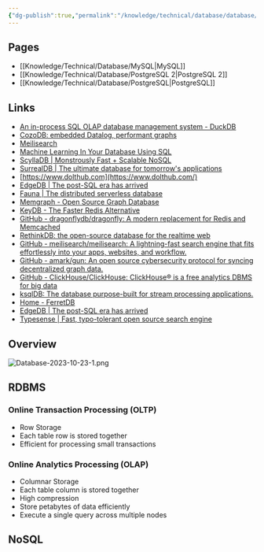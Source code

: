 ```yaml
---
{"dg-publish":true,"permalink":"/knowledge/technical/database/database/","dgPassFrontmatter":true}
---
```


## Pages

- [[Knowledge/Technical/Database/MySQL\|MySQL]]
- [[Knowledge/Technical/Database/PostgreSQL 2\|PostgreSQL 2]]
- [[Knowledge/Technical/Database/PostgreSQL\|PostgreSQL]]


## Links
- [An in-process SQL OLAP database management system - DuckDB](https://duckdb.org/)
- [CozoDB: embedded Datalog, performant graphs](https://www.cozodb.org/)
- [Meilisearch](https://www.meilisearch.com/)
- [Machine Learning In Your Database Using SQL](https://mindsdb.com/)
- [ScyllaDB | Monstrously Fast + Scalable NoSQL](https://www.scylladb.com/)
- [SurrealDB | The ultimate database for tomorrow's applications](https://surrealdb.com/)
- [https://www.dolthub.com](https://www.dolthub.com/)
- [EdgeDB | The post-SQL era has arrived](https://www.edgedb.com/)
- [Fauna | The distributed serverless database](https://fauna.com/)
- [Memgraph - Open Source Graph Database](https://memgraph.com/)
- [KeyDB - The Faster Redis Alternative](https://docs.keydb.dev/)
- [GitHub - dragonflydb/dragonfly: A modern replacement for Redis and Memcached](https://github.com/dragonflydb/dragonfly)
- [RethinkDB: the open-source database for the realtime web](https://rethinkdb.com/)
- [GitHub - meilisearch/meilisearch: A lightning-fast search engine that fits effortlessly into your apps, websites, and workflow.](https://github.com/meilisearch/meilisearch)
- [GitHub - amark/gun: An open source cybersecurity protocol for syncing decentralized graph data.](https://github.com/amark/gun)
- [GitHub - ClickHouse/ClickHouse: ClickHouse® is a free analytics DBMS for big data](https://github.com/ClickHouse/ClickHouse)
- [ksqlDB: The database purpose-built for stream processing applications.](https://ksqldb.io/)
- [Home - FerretDB](https://www.ferretdb.io/)
- [EdgeDB | The post-SQL era has arrived](https://www.edgedb.com/)
- [Typesense | Fast, typo-tolerant open source search engine](https://typesense.org/)
## Overview
![Database-2023-10-23-1.png](/img/user/Attachments/Database-2023-10-23-1.png)
## RDBMS
### Online Transaction Processing (OLTP)
- Row Storage
- Each table row is stored together
- Efficient for processing small transactions
### Online Analytics Processing (OLAP)
- Columnar Storage
- Each table column is stored together
- High compression
- Store petabytes of data efficiently
- Execute a single query across multiple nodes
## NoSQL

